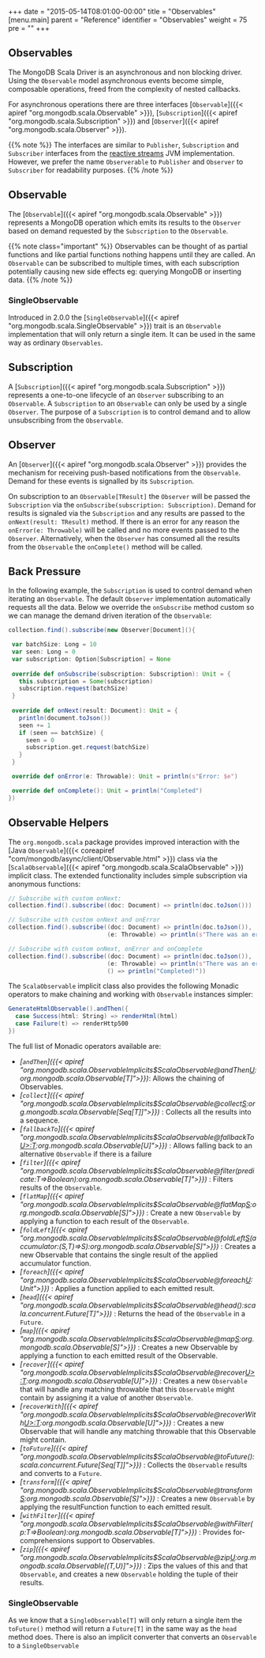 +++
date = "2015-05-14T08:01:00-00:00"
title = "Observables"
[menu.main]
  parent = "Reference"
  identifier = "Observables"
  weight = 75
  pre = "<i class='fa'></i>"
+++

## Observables

The MongoDB Scala Driver is an asynchronous and non blocking driver. Using the `Observable` model asynchronous events become simple, composable operations, freed from the complexity of nested callbacks.  

For asynchronous operations there are three interfaces [`Observable`]({{< apiref "org.mongodb.scala.Observable" >}}), [`Subscription`]({{< apiref "org.mongodb.scala.Subscription" >}}) and [`Observer`]({{< apiref "org.mongodb.scala.Observer" >}}).

{{% note %}}
The interfaces are similar to `Publisher`, `Subscription` and `Subscriber` interfaces from the [reactive streams](http://www.reactive-streams.org/) JVM implementation.  However, we prefer the name `Observerable` to `Publisher` and `Observer` to `Subscriber` for readability purposes.
{{% /note %}}

## Observable
The [`Observable`]({{< apiref "org.mongodb.scala.Observable" >}}) represents a MongoDB operation which emits its results to the `Observer` based on demand requested by the `Subscription` to the `Observable`. 

{{% note class="important" %}}
Observables can be thought of as partial functions and like partial functions nothing happens until they are called. 
An `Observable` can be subscribed to multiple times, with each subscription potentially causing new side effects eg: querying MongoDB or inserting data.
{{% /note %}}

### SingleObservable
Introduced in 2.0.0 the [`SingleObservable`]({{< apiref "org.mongodb.scala.SingleObservable" >}}) trait is an `Observable` implementation that will only return a single item.
It can be used in the same way as ordinary `Observables`.

## Subscription

A [`Subscription`]({{< apiref "org.mongodb.scala.Subscription" >}}) represents a one-to-one lifecycle of an `Observer` subscribing to an `Observable`.  A `Subscription` to an `Observable` can only be used by a single `Observer`.  The purpose of a `Subscription` is to control demand and to allow unsubscribing from the `Observable`.

## Observer

An [`Observer`]({{< apiref "org.mongodb.scala.Observer" >}}) provides the mechanism for receiving push-based notifications from the
`Observable`.  Demand for these events is signalled by its `Subscription`.

On subscription to an `Observable[TResult]` the `Observer` will be passed the `Subscription` via the 
`onSubscribe(subscription: Subscription)`. Demand for results is signaled via the `Subscription` and any results are passed to the 
`onNext(result: TResult)` method.  If there is an error for any reason the `onError(e: Throwable)` will be 
called and no more events passed to the `Observer`. Alternatively, when the `Observer` has consumed all the results from the `Observable` 
the `onComplete()` method will be called.


## Back Pressure

In the following example, the `Subscription` is used to control demand when iterating an `Observable`. The default `Observer` implementation
automatically requests all the data. Below we override the `onSubscribe` method custom so we can manage the demand driven iteration of the 
`Observable`:

 ```scala
collection.find().subscribe(new Observer[Document](){

  var batchSize: Long = 10
  var seen: Long = 0
  var subscription: Option[Subscription] = None
  
  override def onSubscribe(subscription: Subscription): Unit = {
    this.subscription = Some(subscription)
    subscription.request(batchSize)
  }
  
  override def onNext(result: Document): Unit = {
    println(document.toJson())
    seen += 1
    if (seen == batchSize) {
      seen = 0
      subscription.get.request(batchSize)
    }
  }

  override def onError(e: Throwable): Unit = println(s"Error: $e")

  override def onComplete(): Unit = println("Completed")
})
```
## Observable Helpers

The `org.mongodb.scala` package provides improved interaction with the 
[Java `Observable`]({{< coreapiref "com/mongodb/async/client/Observable.html" >}}) class via the 
[`ScalaObservable`]({{< apiref "org.mongodb.scala.ScalaObservable" >}}) implicit class. The extended functionality includes simple 
subscription via anonymous functions:

```scala
// Subscribe with custom onNext:
collection.find().subscribe((doc: Document) => println(doc.toJson()))

// Subscribe with custom onNext and onError
collection.find().subscribe((doc: Document) => println(doc.toJson()),
                            (e: Throwable) => println(s"There was an error: $e"))

// Subscribe with custom onNext, onError and onComplete
collection.find().subscribe((doc: Document) => println(doc.toJson()),
                            (e: Throwable) => println(s"There was an error: $e"),
                            () => println("Completed!"))
```

The `ScalaObservable` implicit class also provides the following Monadic operators to make chaining and working with `Observable` instances 
simpler:


```scala
GenerateHtmlObservable().andThen({
  case Success(html: String) => renderHtml(html)
  case Failure(t) => renderHttp500
})

```

The full list of Monadic operators available are:

 - *[`andThen`]({{< apiref "org.mongodb.scala.ObservableImplicits$ScalaObservable@andThen[U](pf:PartialFunction[scala.util.Try[T],U]):org.mongodb.scala.Observable[T]">}})*: 
    Allows the chaining of Observables. 
 - *[`collect`]({{< apiref "org.mongodb.scala.ObservableImplicits$ScalaObservable@collect[S]():org.mongodb.scala.Observable[Seq[T]]">}})* :
    Collects all the results into a sequence.
 - *[`fallbackTo`]({{< apiref "org.mongodb.scala.ObservableImplicits$ScalaObservable@fallbackTo[U>:T](that:org.mongodb.scala.Observable[U]):org.mongodb.scala.Observable[U]">}})* :
    Allows falling back to an alternative `Observable` if there is a failure
 - *[`filter`]({{< apiref "org.mongodb.scala.ObservableImplicits$ScalaObservable@filter(predicate:T=>Boolean):org.mongodb.scala.Observable[T]">}})* :
    Filters results of the `Observable`.
 - *[`flatMap`]({{< apiref "org.mongodb.scala.ObservableImplicits$ScalaObservable@flatMap[S](mapFunction:T=>org.mongodb.scala.Observable[S]):org.mongodb.scala.Observable[S]">}})* :
    Create a new `Observable` by applying a function to each result of the `Observable`.
 - *[`foldLeft`]({{< apiref "org.mongodb.scala.ObservableImplicits$ScalaObservable@foldLeft[S](initialValue:S)(accumulator:(S,T)=>S):org.mongodb.scala.Observable[S]">}})* :
    Creates a new Observable that contains the single result of the applied accumulator function.
 - *[`foreach`]({{< apiref "org.mongodb.scala.ObservableImplicits$ScalaObservable@foreach[U](doOnEach:T=>U):Unit">}})* :
    Applies a function applied to each emitted result.
 - *[`head`]({{< apiref "org.mongodb.scala.ObservableImplicits$ScalaObservable@head():scala.concurrent.Future[T]">}})* :
    Returns the head of the `Observable` in a `Future`.
 - *[`map`]({{< apiref "org.mongodb.scala.ObservableImplicits$ScalaObservable@map[S](mapFunction:T=>S):org.mongodb.scala.Observable[S]">}})* :
    Creates a new Observable by applying a function to each emitted result of the Observable.
 - *[`recover`]({{< apiref "org.mongodb.scala.ObservableImplicits$ScalaObservable@recover[U>:T](pf:PartialFunction[Throwable,U]):org.mongodb.scala.Observable[U]">}})* :
    Creates a new `Observable` that will handle any matching throwable that this `Observable` might contain by assigning it a value of 
    another `Observable`.
 - *[`recoverWith`]({{< apiref "org.mongodb.scala.ObservableImplicits$ScalaObservable@recoverWith[U>:T](pf:PartialFunction[Throwable,org.mongodb.scala.Observable[U]]):org.mongodb.scala.Observable[U]">}})* :
    Creates a new Observable that will handle any matching throwable that this Observable might contain.
 - *[`toFuture`]({{< apiref "org.mongodb.scala.ObservableImplicits$ScalaObservable@toFuture():scala.concurrent.Future[Seq[T]]">}})* :
    Collects the `Observable` results and converts to a `Future`.
 - *[`transform`]({{< apiref "org.mongodb.scala.ObservableImplicits$ScalaObservable@transform[S](mapFunction:T=>S,errorMapFunction:Throwable=>Throwable):org.mongodb.scala.Observable[S]">}})* :
    Creates a new `Observable` by applying the resultFunction function to each emitted result.
 - *[`withFilter`]({{< apiref "org.mongodb.scala.ObservableImplicits$ScalaObservable@withFilter(p:T=>Boolean):org.mongodb.scala.Observable[T]">}})* :
    Provides for-comprehensions support to Observables.
 - *[`zip`]({{< apiref "org.mongodb.scala.ObservableImplicits$ScalaObservable@zip[U](that:org.mongodb.scala.Observable[U]):org.mongodb.scala.Observable[(T,U)]">}})* :
    Zips the values of this and that `Observable`, and creates a new `Observable` holding the tuple of their results.

### SingleObservable

As we know that a `SingleObservable[T]` will only return a single item the `toFuture()` method will return a `Future[T]` in the same way as the `head` method does.
There is also an implicit converter that converts an `Observable` to a `SingleObservable`
